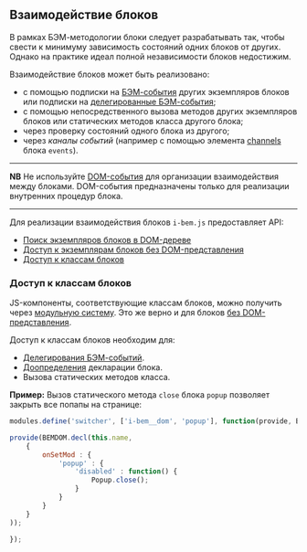 <a name="ibc"></a>
## Взаимодействие блоков

В рамках БЭМ-методологии блоки следует разрабатывать так, чтобы свести к минимуму зависимость состояний одних блоков от других. Однако на практике идеал полной независимости блоков недостижим.

Взаимодействие блоков может быть реализовано:

* с помощью подписки на [БЭМ-события](i-bem-js-events.ru.md#bem-events) других экземпляров
блоков или подписки на [делегированные БЭМ-события](i-bem-js-events.ru.md#bem-events-delegated);
* с помощью непосредственного вызова методов других экземпляров
блоков или статических методов класса другого блока;
* через проверку состояний одного блока из другого;
* через *каналы событий* (например с помощью элемента [channels](../../common.blocks/events/__channels/events__channels.ru.md) блока `events`).

***

**NB** Не используйте [DOM-события](i-bem-js-events.ru.md#dom-events) для
организации взаимодействия между блоками. DOM-события предназначены
только для реализации внутренних процедур блока.

***

Для реализации взаимодействия блоков `i-bem.js` предоставляет API:

* [Поиск экземпляров блоков в DOM-дереве](i-bem-js-dom.ru.md#api-blocks-find)
* [Доступ к экземплярам блоков без DOM-представления](i-bem-js-html-binding.ru.md#api-nodom)
* [Доступ к классам блоков](#api-calss)

<a name="api-class"></a>
### Доступ к классам блоков

JS-компоненты, соответствующие классам блоков, можно получить через [модульную систему][ym]. Это же верно и для блоков [без DOM-представления](i-bem-js-html-binding.ru.md#i-blocks).

Доступ к классам блоков необходим для:

* [Делегирования БЭМ-событий](i-bem-js-events.ru.md#bem-events-delegated).
* [Доопределения](i-bem-js-decl.ru.md#inher-over) декларации блока.
* Вызова статических методов класса.

**Пример:** Вызов статического метода `close` блока `popup` позволяет закрыть все попапы на странице:

```js
modules.define('switcher', ['i-bem__dom', 'popup'], function(provide, BEMDOM, Popup) {

provide(BEMDOM.decl(this.name,
    {
        onSetMod : {
            'popup' : {
                'disabled' : function() {
                    Popup.close();
                }
            }
        }
    }
));

});
```


[ym]: https://github.com/ymaps/modules
